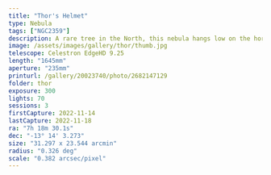 ```yaml
---
title: "Thor's Helmet"
type: Nebula
tags: ["NGC2359"]
description: A rare tree in the North, this nebula hangs low on the horizon and is elusive to image but beautiful to behold.
image: /assets/images/gallery/thor/thumb.jpg
telescope: Celestron EdgeHD 9.25
length: "1645mm"
aperture: "235mm"
printurl: /gallery/20023740/photo/2682147129
folder: thor
exposure: 300       
lights: 70
sessions: 3
firstCapture: 2022-11-14 
lastCapture: 2022-11-18
ra: "7h 18m 30.1s"
dec: "-13° 14' 3.273"
size: "31.297 x 23.544 arcmin"
radius: "0.326 deg"
scale: "0.382 arcsec/pixel"
---
```

